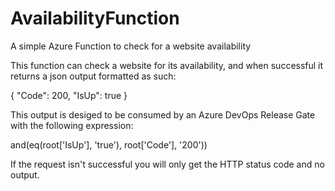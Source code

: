 # AvailabilityFunction
A simple Azure Function to check for a website availability

This function can check a website for its availability, and when successful it returns a json output formatted as such:

{
  "Code": 200,
  "IsUp": true
}
  
This output is desiged to be consumed by an Azure DevOps Release Gate with the following expression:

and(eq(root['IsUp'], 'true'), root['Code'], '200'))

If the request isn't successful you will only get the HTTP status code and no output.

